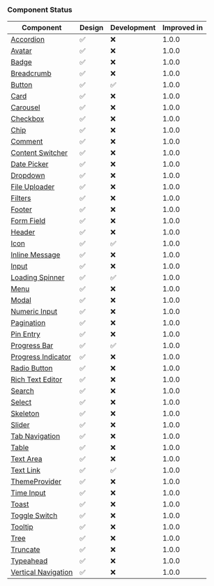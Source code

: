 ### Component Status

| Component                                                             | Design | Development | Improved in |
| --------------------------------------------------------------------- | ------ | ----------- | ----------- |
| [Accordion](/docs/components-accordion--overview)                     | ✅     | ❌          | 1.0.0       |
| [Avatar](/docs/components-avatar--overview)                           | ✅     | ❌          | 1.0.0       |
| [Badge](/docs/components-badge--overview)                             | ✅     | ❌          | 1.0.0       |
| [Breadcrumb](/docs/components-breadcrumb--overview)                   | ✅     | ❌          | 1.0.0       |
| [Button](/docs/components-button--overview)                           | ✅     | ✅          | 1.0.0       |
| [Card](/docs/components-card--overview)                               | ✅     | ❌          | 1.0.0       |
| [Carousel](/docs/components-carousel--overview)                       | ✅     | ❌          | 1.0.0       |
| [Checkbox](/docs/components-checkbox--overview)                       | ✅     | ❌          | 1.0.0       |
| [Chip](/docs/components-chip--overview)                               | ✅     | ❌          | 1.0.0       |
| [Comment](/docs/components-comment--overview)                         | ✅     | ❌          | 1.0.0       |
| [Content Switcher](/docs/components-content-switcher--overview)       | ✅     | ❌          | 1.0.0       |
| [Date Picker](/docs/components-date-picker--overview)                 | ✅     | ❌          | 1.0.0       |
| [Dropdown](/docs/components-dropdown--overview)                       | ✅     | ❌          | 1.0.0       |
| [File Uploader](/docs/components-file-uploader--overview)             | ✅     | ❌          | 1.0.0       |
| [Filters](/docs/components-filters--overview)                         | ✅     | ❌          | 1.0.0       |
| [Footer](/docs/components-footer--overview)                           | ✅     | ❌          | 1.0.0       |
| [Form Field](/docs/components-form-field--overview)                   | ✅     | ❌          | 1.0.0       |
| [Header](/docs/components-header--overview)                           | ✅     | ❌          | 1.0.0       |
| [Icon](/docs/components-icon--overview)                               | ✅     | ✅          | 1.0.0       |
| [Inline Message](/docs/components-inline-message--overview)           | ✅     | ❌          | 1.0.0       |
| [Input](/docs/components-input--overview)                             | ✅     | ❌          | 1.0.0       |
| [Loading Spinner](/docs/components-loading-spinner--overview)         | ✅     | ✅          | 1.0.0       |
| [Menu](/docs/components-menu--overview)                               | ✅     | ❌          | 1.0.0       |
| [Modal](/docs/components-modal--overview)                             | ✅     | ❌          | 1.0.0       |
| [Numeric Input](/docs/components-numeric-input--overview)             | ✅     | ❌          | 1.0.0       |
| [Pagination](/docs/components-pagination--overview)                   | ✅     | ❌          | 1.0.0       |
| [Pin Entry](/docs/components-pin-entry--overview)                     | ✅     | ❌          | 1.0.0       |
| [Progress Bar](/docs/components-progress-bar--overview)               | ✅     | ✅          | 1.0.0       |
| [Progress Indicator](/docs/components-progress-indicator--overview)   | ✅     | ❌          | 1.0.0       |
| [Radio Button](/docs/components-radio-button--overview)               | ✅     | ❌          | 1.0.0       |
| [Rich Text Editor ](/docs/components-rich-text-editor--overview)      | ✅     | ❌          | 1.0.0       |
| [Search](/docs/components-search--overview)                           | ✅     | ❌          | 1.0.0       |
| [Select](/docs/components-select--overview)                           | ✅     | ❌          | 1.0.0       |
| [Skeleton](/docs/components-skeleton--overview)                       | ✅     | ❌          | 1.0.0       |
| [Slider](/docs/components-slider--overview)                           | ✅     | ❌          | 1.0.0       |
| [Tab Navigation](/docs/components-tab-navigation--overview)           | ✅     | ❌          | 1.0.0       |
| [Table](/docs/components-table--overview)                             | ✅     | ❌          | 1.0.0       |
| [Text Area](/docs/components-text-area--overview)                     | ✅     | ❌          | 1.0.0       |
| [Text Link](/docs/components-text-link--overview)                     | ✅     | ✅          | 1.0.0       |
| [ThemeProvider](/docs/components-theme-provider--overview)            | ✅     | ❌          | 1.0.0       |
| [Time Input](/docs/components-time-input--overview)                   | ✅     | ❌          | 1.0.0       |
| [Toast](/docs/components-toast--overview)                             | ✅     | ❌          | 1.0.0       |
| [Toggle Switch](/docs/components-toggle-switch--overview)             | ✅     | ❌          | 1.0.0       |
| [Tooltip](/docs/components-tooltip--overview)                         | ✅     | ❌          | 1.0.0       |
| [Tree](/docs/components-tree--overview)                               | ✅     | ❌          | 1.0.0       |
| [Truncate](/docs/components-truncate--overview)                       | ✅     | ❌          | 1.0.0       |
| [Typeahead](/docs/components-typeahead--overview)                     | ✅     | ❌          | 1.0.0       |
| [Vertical Navigation](/docs/components-vertical-navigation--overview) | ✅     | ❌          | 1.0.0       |
